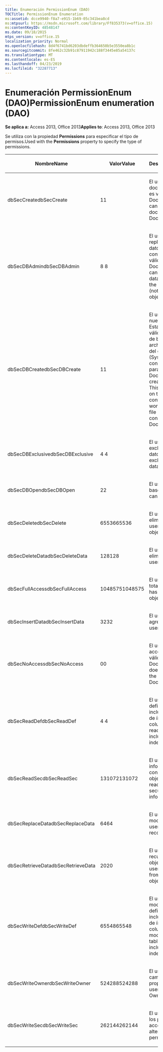 ```yaml
---
title: Enumeración PermissionEnum (DAO)
TOCTitle: PermissionEnum Enumeration
ms:assetid: dcce9940-f8a7-e915-1b69-05c341bea8cd
ms:mtpsurl: https://msdn.microsoft.com/library/Ff835373(v=office.15)
ms:contentKeyID: 48548147
ms.date: 09/18/2015
mtps_version: v=office.15
localization_priority: Normal
ms.openlocfilehash: 8d4f6741bd6203dbdeffb364650b5e3550ea8b1c
ms.sourcegitcommit: 8fe462c32b91c87911942c188f3445e85a54137c
ms.translationtype: MT
ms.contentlocale: es-ES
ms.lasthandoff: 04/23/2019
ms.locfileid: "32287713"
---
```

# <a name="permissionenum-enumeration-dao"></a><span data-ttu-id="9af9b-102">Enumeración PermissionEnum (DAO)</span><span class="sxs-lookup"><span data-stu-id="9af9b-102">PermissionEnum enumeration (DAO)</span></span>


<span data-ttu-id="9af9b-103">**Se aplica a:** Access 2013, Office 2013</span><span class="sxs-lookup"><span data-stu-id="9af9b-103">**Applies to**: Access 2013, Office 2013</span></span>

<span data-ttu-id="9af9b-104">Se utiliza con la propiedad **Permissions** para especificar el tipo de permisos.</span><span class="sxs-lookup"><span data-stu-id="9af9b-104">Used with the **Permissions** property to specify the type of permissions.</span></span>

<table>
<colgroup>
<col style="width: 33%" />
<col style="width: 33%" />
<col style="width: 33%" />
</colgroup>
<thead>
<tr class="header">
<th><p><span data-ttu-id="9af9b-105">Nombre</span><span class="sxs-lookup"><span data-stu-id="9af9b-105">Name</span></span></p></th>
<th><p><span data-ttu-id="9af9b-106">Valor</span><span class="sxs-lookup"><span data-stu-id="9af9b-106">Value</span></span></p></th>
<th><p><span data-ttu-id="9af9b-107">Descripción</span><span class="sxs-lookup"><span data-stu-id="9af9b-107">Description</span></span></p></th>
</tr>
</thead>
<tbody>
<tr class="odd">
<td><p><span data-ttu-id="9af9b-108">dbSecCreate</span><span class="sxs-lookup"><span data-stu-id="9af9b-108">dbSecCreate</span></span></p></td>
<td><p><span data-ttu-id="9af9b-109">1</span><span class="sxs-lookup"><span data-stu-id="9af9b-109">1</span></span></p></td>
<td><p><span data-ttu-id="9af9b-110">El usuario puede crear documentos nuevos (no es válido para objetos Document).</span><span class="sxs-lookup"><span data-stu-id="9af9b-110">The user can create new documents (not valid for Document objects).</span></span></p></td>
</tr>
<tr class="even">
<td><p><span data-ttu-id="9af9b-111">dbSecDBAdmin</span><span class="sxs-lookup"><span data-stu-id="9af9b-111">dbSecDBAdmin</span></span></p></td>
<td><p><span data-ttu-id="9af9b-112">8 </span><span class="sxs-lookup"><span data-stu-id="9af9b-112">8</span></span></p></td>
<td><p><span data-ttu-id="9af9b-113">El usuario puede replicar una base de datos y cambiar su contraseña (no es válido para objetos Document).</span><span class="sxs-lookup"><span data-stu-id="9af9b-113">The user can replicate a database and change the database password (not valid for Document objects).</span></span></p></td>
</tr>
<tr class="odd">
<td><p><span data-ttu-id="9af9b-114">dbSecDBCreate</span><span class="sxs-lookup"><span data-stu-id="9af9b-114">dbSecDBCreate</span></span></p></td>
<td><p><span data-ttu-id="9af9b-115">1</span><span class="sxs-lookup"><span data-stu-id="9af9b-115">1</span></span></p></td>
<td><p><span data-ttu-id="9af9b-p101">El usuario puede crear nuevas bases de datos. Esta opción sólo es válida en el contenedor de bases de datos en el archivo de información del grupo de trabajo (Systen.mdw). Esta constante no es válida para objetos Document.</span><span class="sxs-lookup"><span data-stu-id="9af9b-p101">The user can create new databases. This option is valid only on the Databases container in the workgroup information file (Systen.mdw). This constant is not valid for Document objects.</span></span></p></td>
</tr>
<tr class="even">
<td><p><span data-ttu-id="9af9b-119">dbSecDBExclusive</span><span class="sxs-lookup"><span data-stu-id="9af9b-119">dbSecDBExclusive</span></span></p></td>
<td><p><span data-ttu-id="9af9b-120">4 </span><span class="sxs-lookup"><span data-stu-id="9af9b-120">4</span></span></p></td>
<td><p><span data-ttu-id="9af9b-121">El usuario tiene acceso exclusivo a la base de datos.</span><span class="sxs-lookup"><span data-stu-id="9af9b-121">The user has exclusive access to the database.</span></span></p></td>
</tr>
<tr class="odd">
<td><p><span data-ttu-id="9af9b-122">dbSecDBOpen</span><span class="sxs-lookup"><span data-stu-id="9af9b-122">dbSecDBOpen</span></span></p></td>
<td><p><span data-ttu-id="9af9b-123">2</span><span class="sxs-lookup"><span data-stu-id="9af9b-123">2</span></span></p></td>
<td><p><span data-ttu-id="9af9b-124">El usuario puede abrir la base de datos.</span><span class="sxs-lookup"><span data-stu-id="9af9b-124">The user can open the database.</span></span></p></td>
</tr>
<tr class="even">
<td><p><span data-ttu-id="9af9b-125">dbSecDelete</span><span class="sxs-lookup"><span data-stu-id="9af9b-125">dbSecDelete</span></span></p></td>
<td><p><span data-ttu-id="9af9b-126">65536</span><span class="sxs-lookup"><span data-stu-id="9af9b-126">65536</span></span></p></td>
<td><p><span data-ttu-id="9af9b-127">El usuario puede eliminar el objeto.</span><span class="sxs-lookup"><span data-stu-id="9af9b-127">The user can delete the object.</span></span></p></td>
</tr>
<tr class="odd">
<td><p><span data-ttu-id="9af9b-128">dbSecDeleteData</span><span class="sxs-lookup"><span data-stu-id="9af9b-128">dbSecDeleteData</span></span></p></td>
<td><p><span data-ttu-id="9af9b-129">128</span><span class="sxs-lookup"><span data-stu-id="9af9b-129">128</span></span></p></td>
<td><p><span data-ttu-id="9af9b-130">El usuario puede eliminar registros.</span><span class="sxs-lookup"><span data-stu-id="9af9b-130">The user can delete records.</span></span></p></td>
</tr>
<tr class="even">
<td><p><span data-ttu-id="9af9b-131">dbSecFullAccess</span><span class="sxs-lookup"><span data-stu-id="9af9b-131">dbSecFullAccess</span></span></p></td>
<td><p><span data-ttu-id="9af9b-132">1048575</span><span class="sxs-lookup"><span data-stu-id="9af9b-132">1048575</span></span></p></td>
<td><p><span data-ttu-id="9af9b-133">El usuario tiene acceso total al objeto.</span><span class="sxs-lookup"><span data-stu-id="9af9b-133">The user has full access to the object.</span></span></p></td>
</tr>
<tr class="odd">
<td><p><span data-ttu-id="9af9b-134">dbSecInsertData</span><span class="sxs-lookup"><span data-stu-id="9af9b-134">dbSecInsertData</span></span></p></td>
<td><p><span data-ttu-id="9af9b-135">32</span><span class="sxs-lookup"><span data-stu-id="9af9b-135">32</span></span></p></td>
<td><p><span data-ttu-id="9af9b-136">El usuario puede agregar registros.</span><span class="sxs-lookup"><span data-stu-id="9af9b-136">The user can add records.</span></span></p></td>
</tr>
<tr class="even">
<td><p><span data-ttu-id="9af9b-137">dbSecNoAccess</span><span class="sxs-lookup"><span data-stu-id="9af9b-137">dbSecNoAccess</span></span></p></td>
<td><p><span data-ttu-id="9af9b-138">0</span><span class="sxs-lookup"><span data-stu-id="9af9b-138">0</span></span></p></td>
<td><p><span data-ttu-id="9af9b-139">El usuario no tiene acceso al objeto (no es válido para objetos Document).</span><span class="sxs-lookup"><span data-stu-id="9af9b-139">The user does not have access to the object (not valid for Document objects).</span></span></p></td>
</tr>
<tr class="odd">
<td><p><span data-ttu-id="9af9b-140">dbSecReadDef</span><span class="sxs-lookup"><span data-stu-id="9af9b-140">dbSecReadDef</span></span></p></td>
<td><p><span data-ttu-id="9af9b-141">4 </span><span class="sxs-lookup"><span data-stu-id="9af9b-141">4</span></span></p></td>
<td><p><span data-ttu-id="9af9b-142">El usuario puede leer la definición de tabla, incluida la información de índice y de columnas.</span><span class="sxs-lookup"><span data-stu-id="9af9b-142">The user can read the table definition, including column and index information.</span></span></p></td>
</tr>
<tr class="even">
<td><p><span data-ttu-id="9af9b-143">dbSecReadSec</span><span class="sxs-lookup"><span data-stu-id="9af9b-143">dbSecReadSec</span></span></p></td>
<td><p><span data-ttu-id="9af9b-144">131072</span><span class="sxs-lookup"><span data-stu-id="9af9b-144">131072</span></span></p></td>
<td><p><span data-ttu-id="9af9b-145">El usuario puede leer la información relacionada con la seguridad del objeto.</span><span class="sxs-lookup"><span data-stu-id="9af9b-145">The user can read the object's security-related information.</span></span></p></td>
</tr>
<tr class="odd">
<td><p><span data-ttu-id="9af9b-146">dbSecReplaceData</span><span class="sxs-lookup"><span data-stu-id="9af9b-146">dbSecReplaceData</span></span></p></td>
<td><p><span data-ttu-id="9af9b-147">64</span><span class="sxs-lookup"><span data-stu-id="9af9b-147">64</span></span></p></td>
<td><p><span data-ttu-id="9af9b-148">El usuario puede modificar registros.</span><span class="sxs-lookup"><span data-stu-id="9af9b-148">The user can modify records.</span></span></p></td>
</tr>
<tr class="even">
<td><p><span data-ttu-id="9af9b-149">dbSecRetrieveData</span><span class="sxs-lookup"><span data-stu-id="9af9b-149">dbSecRetrieveData</span></span></p></td>
<td><p><span data-ttu-id="9af9b-150">20</span><span class="sxs-lookup"><span data-stu-id="9af9b-150">20</span></span></p></td>
<td><p><span data-ttu-id="9af9b-151">El usuario puede recuperar datos del objeto Document.</span><span class="sxs-lookup"><span data-stu-id="9af9b-151">The user can retrieve data from the Document object.</span></span></p></td>
</tr>
<tr class="odd">
<td><p><span data-ttu-id="9af9b-152">dbSecWriteDef</span><span class="sxs-lookup"><span data-stu-id="9af9b-152">dbSecWriteDef</span></span></p></td>
<td><p><span data-ttu-id="9af9b-153">65548</span><span class="sxs-lookup"><span data-stu-id="9af9b-153">65548</span></span></p></td>
<td><p><span data-ttu-id="9af9b-154">El usuario puede modificar o eliminar la definición de tabla, incluida la información de índice y de columnas.</span><span class="sxs-lookup"><span data-stu-id="9af9b-154">The user can modify or delete the table definition, including column and index information.</span></span></p></td>
</tr>
<tr class="even">
<td><p><span data-ttu-id="9af9b-155">dbSecWriteOwner</span><span class="sxs-lookup"><span data-stu-id="9af9b-155">dbSecWriteOwner</span></span></p></td>
<td><p><span data-ttu-id="9af9b-156">524288</span><span class="sxs-lookup"><span data-stu-id="9af9b-156">524288</span></span></p></td>
<td><p><span data-ttu-id="9af9b-157">El usuario puede cambiar el valor de la propiedad Owner.</span><span class="sxs-lookup"><span data-stu-id="9af9b-157">The user can change the Owner property setting.</span></span></p></td>
</tr>
<tr class="odd">
<td><p><span data-ttu-id="9af9b-158">dbSecWriteSec</span><span class="sxs-lookup"><span data-stu-id="9af9b-158">dbSecWriteSec</span></span></p></td>
<td><p><span data-ttu-id="9af9b-159">262144</span><span class="sxs-lookup"><span data-stu-id="9af9b-159">262144</span></span></p></td>
<td><p><span data-ttu-id="9af9b-160">El usuario puede alterar los permisos de acceso.</span><span class="sxs-lookup"><span data-stu-id="9af9b-160">The user can alter access permissions.</span></span></p></td>
</tr>
</tbody>
</table>

